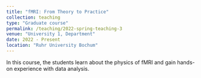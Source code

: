 ```yaml
---
title: "fMRI: From Theory to Practice"
collection: teaching
type: "Graduate course"
permalink: /teaching/2022-spring-teaching-3
venue: "University 1, Department"
date: 2022 - Present
location: "Ruhr University Bochum"
---
```


In this course, the students learn about the physics of fMRI and gain hands-on experience with data analysis.

